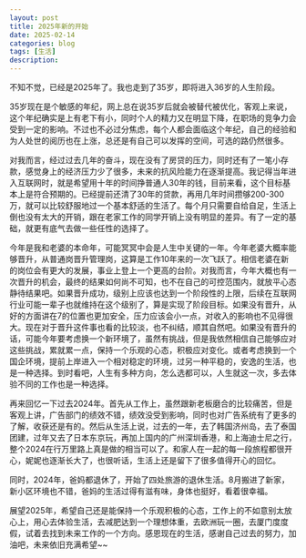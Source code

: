 ```yaml
---
layout: post
title: 2025年新的开始
date: 2025-02-14
categories: blog
tags: [生活]
description: 
---
```

不知不觉，已经是2025年了。我也走到了35岁，即将进入36岁的人生阶段。

35岁现在是个敏感的年纪，网上总在说35岁后就会被替代被优化，客观上来说，这个年纪确实是上有老下有小，同时个人的精力又在明显下降，在职场的竞争力会受到一定的影响。不过也不必过分焦虑，每个人都会面临这个年纪，自己的经验和为人处世的阅历也在上涨，总还是有自己可以发挥的空间，可选的路仍然很多。

对我而言，经过过去几年的奋斗，现在没有了房贷的压力，同时还有了一笔小存款，感觉身上的经济压力少了很多，未来的抗风险能力在逐渐提高。我记得当年进入互联网时，就是希望用十年的时间挣普通人30年的钱，目前来看，这个目标基本上是符合预期的。已经提前还清了30年的贷款，再用几年时间攒够200-300万，就可以比较舒服地过一个基本舒适的生活了。每个月只需要自给自足，生活上倒也没有太大的开销，跟在老家工作的同学开销上没有明显的差异。有了一定的基础，就更有底气去做一些任性的选择了。

今年是我和老婆的本命年，可能冥冥中会是人生中关键的一年。今年老婆大概率能够晋升，从普通岗晋升管理岗，这算是工作10年来的一次飞跃了。相信老婆在新的岗位会有更大的发展，事业上登上一个更高的台阶。对我而言，今年大概也有一次晋升的机会，最终的结果如何尚不可知，也不在自己的可控范围内，就放平心态静待结果吧。如果晋升成功，级别上应该也达到一个阶段性的上限，后续在互联网行业可能一辈子也就维持在这个级别了，算是实现了阶段目标。如果没有晋升，从好的方面讲在7的位置也更加安全，压力应该会小一点，对收入的影响也不见得很大。现在对于晋升这件事也看的比较淡，也不纠结，顺其自然吧。如果没有晋升的话，可能今年要考虑换一个新环境了，虽然有挑战，但是我依然相信自己能够应对这些挑战，累就累一点，保持一个乐观的心态，积极应对变化。或者考虑换到一个国企环境，提前上岸进入一个相对稳定的环境，过另一种平稳的，安逸的生活，也是一种选择。到时看吧，人生有多种方向，怎么选都可以，人生就这一次，多去体验不同的工作也是一种选择。

再来回忆一下过去2024年。首先从工作上，虽然跟新老板磨合的比较痛苦，但是客观上讲，广告部门的绩效不错，绩效没受到影响，同时也对广告系统有了更多的了解，收获还是有的。然后从生活上说，过去的一年，去了韩国济州岛，去了泰国团建，过年又去了日本东京玩，再加上国内的广州深圳香港，和上海迪士尼之行，整个2024在行万里路上真是做的相当可以了。和家人在一起的每一段旅程都很开心，妮妮也逐渐长大了，也很听话，生活上还是留下了很多值得开心的回忆。

同时，2024年，爸妈都退休了，开始了四处旅游的退休生活。8月搬进了新家，新小区环境也不错，爸妈的生活过得有滋有味，身体也挺好，看着很幸福。

展望2025年，希望自己还是能保持一个乐观积极的心态，工作上的不如意别太放心上，用心去体验生活，去减肥达到一个理想体重，去欧洲玩一圈，去厦门度度假，试着去找到未来工作的一个方向。感恩现在的生活，感谢自己过去的努力，加油吧，未来依旧充满希望~~

